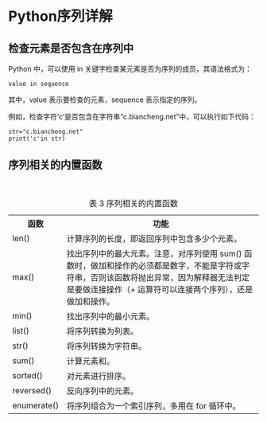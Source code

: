 # Python序列详解 #
## 检查元素是否包含在序列中 ##

Python 中，可以使用 in 关键字检查某元素是否为序列的成员，其语法格式为：

    value in sequence

其中，value 表示要检查的元素，sequence 表示指定的序列。

例如，检查字符‘c’是否包含在字符串“c.biancheng.net”中，可以执行如下代码：

    str="c.biancheng.net"
    print('c'in str)

## 序列相关的内置函数 ##

<br />
<table>
<caption>
表 3 序列相关的内置函数</caption>
<tbody>
<tr>
<th>
函数</th>
<th>
功能</th>
</tr>
<tr>
<td>
len()</td>
<td>
计算序列的长度，即返回序列中包含多少个元素。</td>
</tr>
<tr>
<td>
max()</td>
<td>
找出序列中的最大元素。注意，对序列使用 sum() 函数时，做加和操作的必须都是数字，不能是字符或字符串，否则该函数将抛出异常，因为解释器无法判定是要做连接操作（+ 运算符可以连接两个序列），还是做加和操作。</td>
</tr>
<tr>
<td>
min()</td>
<td>
找出序列中的最小元素。</td>
</tr>
<tr>
<td>
list()</td>
<td>
将序列转换为列表。</td>
</tr>
<tr>
<td>
str()</td>
<td>
将序列转换为字符串。</td>
</tr>
<tr>
<td>
sum()</td>
<td>
计算元素和。</td>
</tr>
<tr>
<td>
sorted()</td>
<td>
对元素进行排序。</td>
</tr>
<tr>
<td>
reversed()</td>
<td>
反向序列中的元素。</td>
</tr>
<tr>
<td>
enumerate()</td>
<td>
将序列组合为一个索引序列，多用在 for 循环中。</td>
</tr>
</tbody>
</table>
<br />